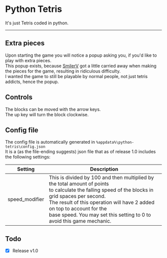 # Python Tetris

It's just Tetris coded in python.  

---

## Extra pieces

Upon starting the game you will notice a popup asking you, if you'd like to play with extra pieces.  
This popup exists, because [SmilerV](https://github.com/SmilerV) got a little carried away when making the pieces for the game, resulting in ridiculous difficulty.  
I wanted the game to still be playable by normal people, not just tetris addicts, hence the popup.  

## Controls

The blocks can be moved with the arrow keys.  
The up key will turn the block clockwise.

## Config file

The config file is automatically generated in `%appdata%\python-tetris\config.json`  
It is a (as the file-ending suggests) json file that as of release 1.0 includes the following settings:  

| Setting        | Description                                                                                                                                                                                                                                                                                                  |
|----------------|--------------------------------------------------------------------------------------------------------------------------------------------------------------------------------------------------------------------------------------------------------------------------------------------------------------|
| speed_modifier | This is divided by 100 and then multiplied by the total amount of points<br/>to calculate the falling speed of the blocks in grid spaces per second.<br/>The result of this operation will have 2 added on top to account for the<br/>base speed. You may set this setting to 0 to avoid this game mechanic. |

## Todo
- [x] Release v1.0